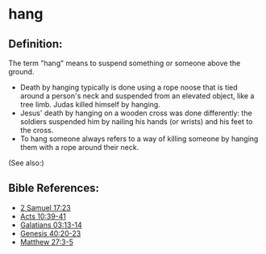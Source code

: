 # hang #

## Definition: ##

The term "hang" means to suspend something or someone above the ground.

* Death by hanging typically is done using a rope noose that is tied around a person's neck and suspended from an elevated object, like a tree limb. Judas killed himself by hanging.
* Jesus' death by hanging on a wooden cross was done differently: the soldiers suspended him by nailing his hands (or wrists) and his feet to the cross.
* To hang someone always refers to a way of killing someone by hanging them with a rope around their neck.

(See also:)

## Bible References: ##

* [2 Samuel 17:23](https://door43.org/en/bible/notes/2sa/17/23)
* [Acts 10:39-41](https://door43.org/en/bible/notes/act/10/39)
* [Galatians 03:13-14](https://door43.org/en/bible/notes/gal/03/13)
* [Genesis 40:20-23](https://door43.org/en/bible/notes/gen/40/20)
* [Matthew 27:3-5](https://door43.org/en/bible/notes/mat/27/03)

